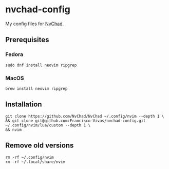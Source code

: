 # nvchad-config
My config files for [NvChad](https://nvchad.com/).

## Prerequisites
### Fedora
```
sudo dnf install neovim ripgrep
```
### MacOS
```
brew install neovim ripgrep
```
## Installation

```
git clone https://github.com/NvChad/NvChad ~/.config/nvim --depth 1 \
&& git clone git@github.com:Francisco-Vivas/nvchad-config.git ~/.config/nvim/lua/custom --depth 1 \
&& nvim
```

## Remove old versions
```
rm -rf ~/.config/nvim
rm -rf ~/.local/share/nvim
```